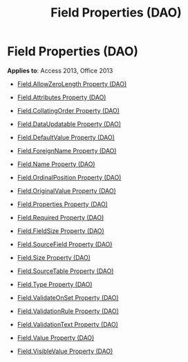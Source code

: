 ﻿---
title: Field Properties (DAO)
TOCTitle: Properties
ms:assetid: 015f30e9-324c-46b1-8e19-e68954e66139
ms:mtpsurl: https://msdn.microsoft.com/library/Dn123487(v=office.15)
ms:contentKeyID: 52071130
ms.date: 09/18/2015
mtps_version: v=office.15
---

# Field Properties (DAO)


**Applies to**: Access 2013, Office 2013



  - [Field.AllowZeroLength Property (DAO)](field-allowzerolength-property-dao.md)

  - [Field.Attributes Property (DAO)](field-attributes-property-dao.md)

  - [Field.CollatingOrder Property (DAO)](field-collatingorder-property-dao.md)

  - [Field.DataUpdatable Property (DAO)](field-dataupdatable-property-dao.md)

  - [Field.DefaultValue Property (DAO)](field-defaultvalue-property-dao.md)

  - [Field.ForeignName Property (DAO)](field-foreignname-property-dao.md)

  - [Field.Name Property (DAO)](field-name-property-dao.md)

  - [Field.OrdinalPosition Property (DAO)](field-ordinalposition-property-dao.md)

  - [Field.OriginalValue Property (DAO)](field-originalvalue-property-dao.md)

  - [Field.Properties Property (DAO)](field-properties-property-dao.md)

  - [Field.Required Property (DAO)](field-required-property-dao.md)

  - [Field.FieldSize Property (DAO)](field-fieldsize-property-dao.md)

  - [Field.SourceField Property (DAO)](field-sourcefield-property-dao.md)

  - [Field.Size Property (DAO)](field-size-property-dao.md)

  - [Field.SourceTable Property (DAO)](field-sourcetable-property-dao.md)

  - [Field.Type Property (DAO)](field-type-property-dao.md)

  - [Field.ValidateOnSet Property (DAO)](field-validateonset-property-dao.md)

  - [Field.ValidationRule Property (DAO)](field-validationrule-property-dao.md)

  - [Field.ValidationText Property (DAO)](field-validationtext-property-dao.md)

  - [Field.Value Property (DAO)](field-value-property-dao.md)

  - [Field.VisibleValue Property (DAO)](field-visiblevalue-property-dao.md)

